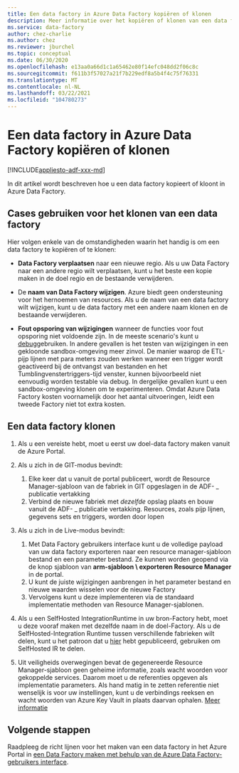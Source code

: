 ```yaml
---
title: Een data factory in Azure Data Factory kopiëren of klonen
description: Meer informatie over het kopiëren of klonen van een data factory in Azure Data Factory
ms.service: data-factory
author: chez-charlie
ms.author: chez
ms.reviewer: jburchel
ms.topic: conceptual
ms.date: 06/30/2020
ms.openlocfilehash: e13aa0a66d1c1a65462e80f14efc048dd2f06c8c
ms.sourcegitcommit: f611b3f57027a21f7b229edf8a5b4f4c75f76331
ms.translationtype: MT
ms.contentlocale: nl-NL
ms.lasthandoff: 03/22/2021
ms.locfileid: "104780273"
---
```

# <a name="copy-or-clone-a-data-factory-in-azure-data-factory"></a>Een data factory in Azure Data Factory kopiëren of klonen

[!INCLUDE[appliesto-adf-xxx-md](includes/appliesto-adf-xxx-md.md)]

In dit artikel wordt beschreven hoe u een data factory kopieert of kloont in Azure Data Factory.

## <a name="use-cases-for-cloning-a-data-factory"></a>Cases gebruiken voor het klonen van een data factory

Hier volgen enkele van de omstandigheden waarin het handig is om een data factory te kopiëren of te klonen:

- **Data Factory verplaatsen** naar een nieuwe regio. Als u uw Data Factory naar een andere regio wilt verplaatsen, kunt u het beste een kopie maken in de doel regio en de bestaande verwijderen.

- De **naam van Data Factory wijzigen**. Azure biedt geen ondersteuning voor het hernoemen van resources. Als u de naam van een data factory wilt wijzigen, kunt u de data factory met een andere naam klonen en de bestaande verwijderen.

- **Fout opsporing van wijzigingen** wanneer de functies voor fout opsporing niet voldoende zijn. In de meeste scenario's kunt u [debug](iterative-development-debugging.md)gebruiken. In andere gevallen is het testen van wijzigingen in een gekloonde sandbox-omgeving meer zinvol. De manier waarop de ETL-pijp lijnen met para meters zouden werken wanneer een trigger wordt geactiveerd bij de ontvangst van bestanden en het Tumblingvenstertriggers-tijd venster, kunnen bijvoorbeeld niet eenvoudig worden testable via debug. In dergelijke gevallen kunt u een sandbox-omgeving klonen om te experimenteren. Omdat Azure Data Factory kosten voornamelijk door het aantal uitvoeringen, leidt een tweede Factory niet tot extra kosten.

## <a name="how-to-clone-a-data-factory"></a>Een data factory klonen

1. Als u een vereiste hebt, moet u eerst uw doel-data factory maken vanuit de Azure Portal.

1. Als u zich in de GIT-modus bevindt:
    1. Elke keer dat u vanuit de portal publiceert, wordt de Resource Manager-sjabloon van de fabriek in GIT opgeslagen in de ADF- \_ publicatie vertakking
    1. Verbind de nieuwe fabriek met _dezelfde_ opslag plaats en bouw vanuit de ADF- \_ publicatie vertakking. Resources, zoals pijp lijnen, gegevens sets en triggers, worden door lopen

1. Als u zich in de Live-modus bevindt:
    1. Met Data Factory gebruikers interface kunt u de volledige payload van uw data factory exporteren naar een resource manager-sjabloon bestand en een parameter bestand. Ze kunnen worden geopend via de knop sjabloon van **arm-sjabloon \ exporteren Resource Manager** in de portal.
    1. U kunt de juiste wijzigingen aanbrengen in het parameter bestand en nieuwe waarden wisselen voor de nieuwe Factory
    1. Vervolgens kunt u deze implementeren via de standaard implementatie methoden van Resource Manager-sjablonen.

1. Als u een SelfHosted IntegrationRuntime in uw bron-Factory hebt, moet u deze vooraf maken met dezelfde naam in de doel-Factory. Als u de SelfHosted-Integration Runtime tussen verschillende fabrieken wilt delen, kunt u het patroon dat u [hier](create-shared-self-hosted-integration-runtime-powershell.md) hebt gepubliceerd, gebruiken om SelfHosted IR te delen.

1. Uit veiligheids overwegingen bevat de gegenereerde Resource Manager-sjabloon geen geheime informatie, zoals wacht woorden voor gekoppelde services. Daarom moet u de referenties opgeven als implementatie parameters. Als hand matig in te zetten referentie niet wenselijk is voor uw instellingen, kunt u de verbindings reeksen en wacht woorden van Azure Key Vault in plaats daarvan ophalen. [Meer informatie](store-credentials-in-key-vault.md)

## <a name="next-steps"></a>Volgende stappen

Raadpleeg de richt lijnen voor het maken van een data factory in het Azure Portal in [een Data Factory maken met behulp van de Azure Data Factory-gebruikers interface](quickstart-create-data-factory-portal.md).
